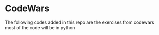 # CodeWars

The following codes added in this repo are the exercises from codewars
most of the code will be in python
